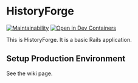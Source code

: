 # HistoryForge

[![Maintainability](https://api.codeclimate.com/v1/badges/ba4431ae9e5100c088e4/maintainability)](https://codeclimate.com/github/historyforge/historyforge/maintainability) [![Open in Dev Containers](https://img.shields.io/static/v1?label=Dev%20Containers&message=Open&color=blue)](https://vscode.dev/redirect?url=vscode://ms-vscode-remote.remote-containers/cloneInVolume?url=https://github.com/Greenwood-Cultural-Center/greenwood-kiosk)

This is HistoryForge. It is a basic Rails application.

## Setup Production Environment

See the wiki page.
